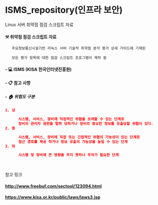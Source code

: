 # ISMS_repository(인프라 보안)

  Linux 서버 취약점 점검 스크립트 자료

#### ⚒️ 취약점 점검 스크립트 자료 

       주요정보통신시설기반 리눅스 서버 기술적 취약점 분석 평가 상세 가이드에 기재된 

       모든 평가 항목에 대한 점검 스크립트 프로그램이 제작 됨 
       
       
####  - 💻 ISMS (KISA 한국인터넷진흥원) 


#### - 📋 참고 사항
##### - 🏠 위험도 구분


#####
```json
1. 상

      시스템, 서비스, 장비에 직접적인 위협을 초래할 수 있는 단계로
      장비의 관리자 권한을 탈취 당하거나 장비의 중요한 정보를 유출당할 위협이 있다.
2. 중

      시스템, 서비스, 장비에 직접 또는 간접적인 위협의 가능성이 있는 단계로
      접근 경로를 제공 하거나 정보 유출의 가능성을 높일 수 있는 단계
3. 하

      시스템 및 장비에 큰 영향을 주지 못하나 주의가 필요한 단계
```

\
[]()




참고 링크

#### http://www.freebuf.com/sectool/123094.html


#### https://www.kisa.or.kr/public/laws/laws3.jsp
